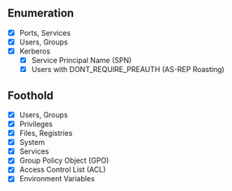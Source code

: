 ## Enumeration
- [x] Ports, Services
- [x] Users, Groups
- [x] Kerberos
    - [x] Service Principal Name (SPN)
    - [x] Users with DONT_REQUIRE_PREAUTH (AS-REP Roasting)
## Foothold
- [x] Users, Groups
- [x] Privileges
- [x] Files, Registries
- [x] System
- [x] Services
- [x] Group Policy Object (GPO)
- [x] Access Control List (ACL)
- [x] Environment Variables
